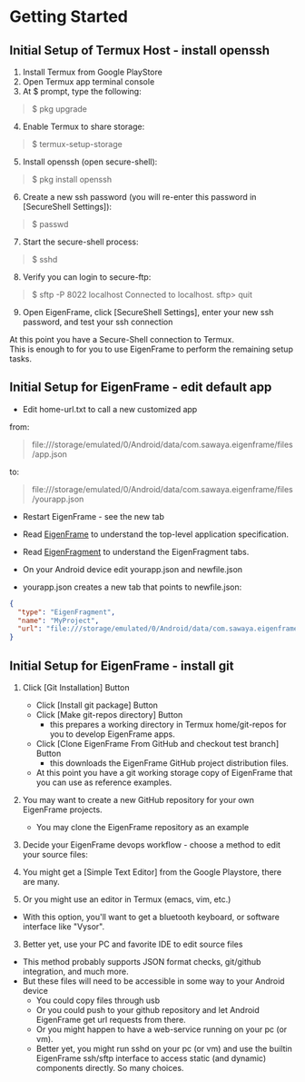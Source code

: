 # Getting Started

## Initial Setup of Termux Host - install openssh

1. Install Termux from Google PlayStore
2. Open Termux app terminal console
3. At $ prompt, type the following:
>  $ pkg upgrade
4. Enable Termux to share storage:
>  $ termux-setup-storage
5. Install openssh (open secure-shell):
>  $ pkg install openssh
6. Create a new ssh password (you will re-enter this password in [SecureShell Settings]):
>  $ passwd
7. Start the secure-shell process:
>  $ sshd
8. Verify you can login to secure-ftp:
>  $ sftp -P 8022 localhost
>    Connected to localhost.
>    sftp> quit
9. Open EigenFrame, click [SecureShell Settings], enter your new ssh password, and test your ssh connection

At this point you have a Secure-Shell connection to Termux.  
This is enough to for you to use EigenFrame to perform the remaining setup tasks.

## Initial Setup for EigenFrame - edit default app

* Edit home-url.txt to call a new customized app

from:
> file:///storage/emulated/0/Android/data/com.sawaya.eigenframe/files/app.json

to:
> file:///storage/emulated/0/Android/data/com.sawaya.eigenframe/files/yourapp.json

* Restart EigenFrame - see the new tab     

* Read [EigenFrame](EigenFrame.md) to understand the top-level application specification. 

* Read [EigenFragment](EigenFragment.md) to understand the EigenFragment tabs.

* On your Android device edit yourapp.json and newfile.json 
* yourapp.json creates a new tab that points to newfile.json:
    
```json
{
  "type": "EigenFragment",
  "name": "MyProject",
  "url": "file:///storage/emulated/0/Android/data/com.sawaya.eigenframe/files/<your-frame>.json"
}
```

## Initial Setup for EigenFrame - install git

1. Click [Git Installation] Button
    * Click [Install git package] Button
    * Click [Make git-repos directory] Button 
        - this prepares a working directory in Termux home/git-repos for you to develop EigenFrame apps.
    * Click [Clone EigenFrame From GitHub and checkout test branch] Button 
        - this downloads the EigenFrame GitHub project distribution files. 
    * At this point you have a git working storage copy of EigenFrame that you can use as reference examples.  

2. You may want to create a new GitHub repository for your own EigenFrame projects. 
    - You may clone the EigenFrame repository as an example

3. Decide your EigenFrame devops workflow - choose a method to edit your source files:
1. You might get a [Simple Text Editor] from the Google Playstore, there are many.
2. Or you might use an editor in Termux (emacs, vim, etc.)
  * With this option, you'll want to get a bluetooth keyboard, or software interface like "Vysor".
3. Better yet, use your PC and favorite IDE to edit source files 
  * This method probably supports JSON format checks, git/github integration, and much more. 
  * But these files will need to be accessible in some way to your Android device
    - You could copy files through usb
    - Or you could push to your github repository and let Android EigenFrame get url requests from there.
    - Or you might happen to have a web-service running on your pc (or vm). 
    - Better yet, you might run sshd on your pc (or vm) and use the builtin EigenFrame ssh/sftp interface to access static (and dynamic) components directly.  So many choices.

